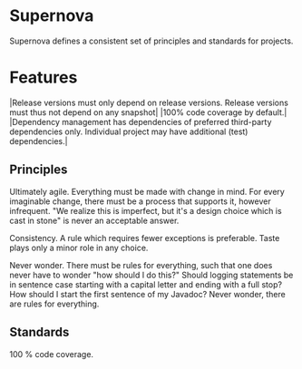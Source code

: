 # Supernova

Supernova defines a consistent set of principles and standards for projects.

# Features

|Release versions must only depend on release versions. Release versions must thus not depend on any snapshot|
|100% code coverage by default.|
|Dependency management has dependencies of preferred third-party dependencies only.
Individual project may have additional (test) dependencies.|

## Principles

Ultimately agile.
Everything must be made with change in mind.
For every imaginable change, there must be a process that supports it, however infrequent.
"We realize this is imperfect, but it's a design choice which is cast in stone" is never an acceptable answer.

Consistency.
A rule which requires fewer exceptions is preferable. 
Taste plays only a minor role in any choice.

Never wonder.
There must be rules for everything, such that one does never have to wonder "how should I do this?"
Should logging statements be in sentence case starting with a capital letter and ending with a full stop?
How should I start the first sentence of my Javadoc?
Never wonder, there are rules for everything.

## Standards

100 % code coverage.
